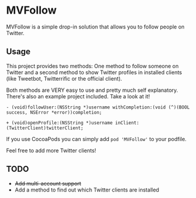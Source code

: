 # MVFollow
MVFollow is a simple drop-in solution that allows you to follow people on Twitter.

## Usage
This project provides two methods: One method to follow someone on Twitter and a second method to show Twitter profiles in installed clients (like Tweetbot, Twitterrific or the official client).

Both methods are VERY easy to use and pretty much self explanatory. There's also an example project included. Take a look at it!

``` objc
- (void)followUser:(NSString *)username withCompletion:(void (^)(BOOL success, NSError *error))completion;
```   
``` objc
+ (void)openProfile:(NSString *)username inClient:(TwitterClient)twitterClient;
```

If you use CocoaPods you can simply add `pod 'MVFollow'` to your podfile.

Feel free to add more Twitter clients!

## TODO
- <del>Add multi-account support</del>
- Add a method to find out which Twitter clients are installed
